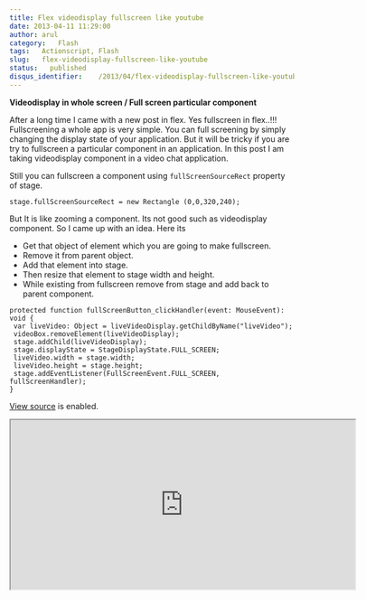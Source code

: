 ```yaml
---
title: Flex videodisplay fullscreen like youtube
date: 2013-04-11 11:29:00
author: arul
category:   Flash
tags:   Actionscript, Flash
slug:   flex-videodisplay-fullscreen-like-youtube
status:   published
disqus_identifier:    /2013/04/flex-videodisplay-fullscreen-like-youtube.html
---
```


**Videodisplay in whole screen / Full screen particular component**

After a long time I came with a new post in flex. Yes fullscreen in
flex..!!! Fullscreening a whole app is very simple. You can
full screening by simply changing the display state of your application.
But it will be tricky if you are try to fullscreen a particular
component in an application. In this post I am taking videodisplay
component in a video chat application.

Still you can fullscreen a component using `fullScreenSourceRect`
property of stage.

``` as3
stage.fullScreenSourceRect = new Rectangle (0,0,320,240);
```

But It is like zooming a component. Its not good such as videodisplay
component. So I came up with an idea. Here its

-   Get that object of element which you are going to make fullscreen.
-   Remove it from parent object.
-   Add that element into stage.
-   Then resize that element to stage width and height.
-   While existing from fullscreen remove from stage and add back to
    parent component.

``` as3
protected function fullScreenButton_clickHandler(event: MouseEvent): void {
 var liveVideo: Object = liveVideoDisplay.getChildByName("liveVideo");
 videoBox.removeElement(liveVideoDisplay);
 stage.addChild(liveVideoDisplay);
 stage.displayState = StageDisplayState.FULL_SCREEN;
 liveVideo.width = stage.width;
 liveVideo.height = stage.height;
 stage.addEventListener(FullScreenEvent.FULL_SCREEN, fullScreenHandler);
}
```

[View
source](http://files.arulraj.net/code/flash/example/fullscreen/srcview/)
is enabled.

<iframe src="http://files.arulraj.net/code/flash/example/fullscreen/fullscreen.html"
width="610" height="300">
</iframe>
